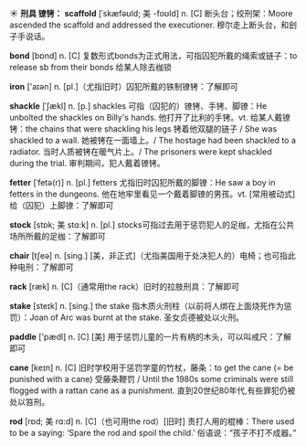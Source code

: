 ☀ <span class="category">**刑具 镣铐：**</span>
<span class="vocabulary">**scaffold**</span> [ˈskæfəʊld; 美 -foʊld]
<span class="definition">n. [C] 断头台；绞刑架：</span>Moore ascended the scaffold and addressed the executioner. 穆尔走上断头台，和刽子手说话。

<span class="vocabulary">**bond**</span> [bɒnd] 
<span class="definition">n. [C] 复数形式bonds为正式用法，可指囚犯所戴的绳索或链子：</span>to release sb from their bonds 给某人除去枷锁

<span class="vocabulary">**iron**</span> ['aɪən] 
<span class="definition">n. [pl.]（尤指旧时）囚犯所戴的铁制镣铐：</span>了解即可
           
<span class="vocabulary">**shackle**</span> [ˈʃækl]
<span class="definition">n. [p.] shackles 可指（囚犯的）镣铐、手铐、脚镣：</span>He unbolted the shackles on Billy's hands. 他打开了比利的手铐。<span class="definition">vt. 给某人戴镣铐：</span>the chains that were shackling his legs 铐着他双腿的链子 / She was shackled to a wall. 她被铐在一面墙上。/ The hostage had been shackled to a radiator. 当时人质被铐在暖气片上。/ The prisoners were kept shackled during the trial. 审判期间，犯人戴着镣铐。

<span class="vocabulary">**fetter**</span> [ˈfetə(r)]
<span class="definition">n. [pl.] fetters 尤指旧时囚犯所戴的脚镣：</span>He saw a boy in fetters in the dungeons. 他在地牢里看见一个戴着脚镣的男孩。<span class="definition">vt. [常用被动式] 给（囚犯）上脚镣：</span>了解即可
           
<span class="vocabulary">**stock**</span> [stɒk; 美 stɑ:k]
<span class="definition">n. [pl.] stocks可指过去用于惩罚犯人的足枷，尤指在公共场所所戴的足枷：</span>了解即可

<span class="vocabulary">**chair**</span> [tʃeə] 
<span class="definition">n. [sing.] [美，非正式]（尤指美国用于处决犯人的）电椅；也可指此种电刑：</span>了解即可
           
<span class="vocabulary">**rack**</span> [ræk]
<span class="definition">n. [C]（通常用the rack）旧时的拉肢刑具：</span>了解即可
           
<span class="vocabulary">**stake**</span> [steɪk]
<span class="definition">n. [sing.] the stake 指木质火刑柱（以前将人绑在上面烧死作为惩罚）：</span>Joan of Arc was burnt at the stake. 圣女贞德被处以火刑。

<span class="vocabulary">**paddle**</span> ['pædl] 
<span class="definition">n. [C] [美] 用于惩罚儿童的一片有柄的木头，可以叫戒尺：</span>了解即可
            
<span class="vocabulary">**cane**</span> [keɪn]
<span class="definition">n. [C] 旧时学校用于惩罚学童的竹杖，藤条：</span>to get the cane (= be punished with a cane) 受藤条鞭罚 / Until the 1980s some criminals were still flogged with a rattan cane as a punishment. 直到20世纪80年代,有些罪犯仍被处以笞刑。

<span class="vocabulary">**rod**</span> [rɒd; 美 rɑ:d]
<span class="definition">n. [C]（也可用the rod）[旧时] 责打人用的棍棒：</span>There used to be a saying: ‘Spare the rod and spoil the child.’ 俗语说：“孩子不打不成器。”
           


